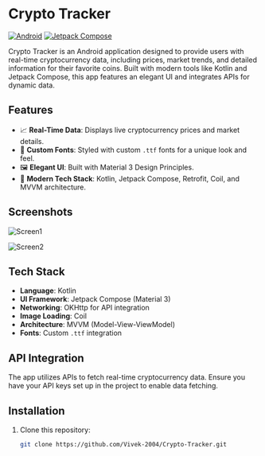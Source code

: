 # Crypto Tracker

[![Android](https://img.shields.io/badge/platform-Android-green.svg)](https://developer.android.com/)
[![Jetpack Compose](https://img.shields.io/badge/Jetpack%20Compose-UI-orange)](https://developer.android.com/jetpack/compose)

Crypto Tracker is an Android application designed to provide users with real-time cryptocurrency data, including prices, market trends, and detailed information for their favorite coins. Built with modern tools like Kotlin and Jetpack Compose, this app features an elegant UI and integrates APIs for dynamic data.

## Features

- 📈 **Real-Time Data**: Displays live cryptocurrency prices and market details.
- 🎨 **Custom Fonts**: Styled with custom `.ttf` fonts for a unique look and feel.
- 🖼️ **Elegant UI**: Built with Material 3 Design Principles.
- 🚀 **Modern Tech Stack**: Kotlin, Jetpack Compose, Retrofit, Coil, and MVVM architecture.

## Screenshots

![Screen1](https://github.com/user-attachments/assets/78e34e15-84ce-4810-ae0b-86adce7a74ab)

![Screen2](https://github.com/user-attachments/assets/f50f03c6-ce9f-4dce-b078-614c03a1abf9)



## Tech Stack

- **Language**: Kotlin
- **UI Framework**: Jetpack Compose (Material 3)
- **Networking**: OKHttp for API integration
- **Image Loading**: Coil
- **Architecture**: MVVM (Model-View-ViewModel)
- **Fonts**: Custom `.ttf` integration

## API Integration

The app utilizes APIs to fetch real-time cryptocurrency data. Ensure you have your API keys set up in the project to enable data fetching.

## Installation

1. Clone this repository:
   ```bash
   git clone https://github.com/Vivek-2004/Crypto-Tracker.git
